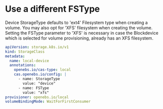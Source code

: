 # Use a different FSType

Device StorageType defaults to 'ext4' Filesystem type when creating a volume. You may also opt for 'XFS' filesystem when creating the volume. Setting the FSType parameter to 'XFS' is necessary in case the Blockdevice which is selected for volume provisioning, already has an XFS filesystem.

```yaml
apiVersion: storage.k8s.io/v1
kind: StorageClass
metadata:
  name: local-device
  annotations:
    openebs.io/cas-type: local
    cas.openebs.io/config: |
      - name: StorageType
        value: "device"
      - name: FSType
        value: "xfs"
provisioner: openebs.io/local
volumeBindingMode: WaitForFirstConsumer
```
